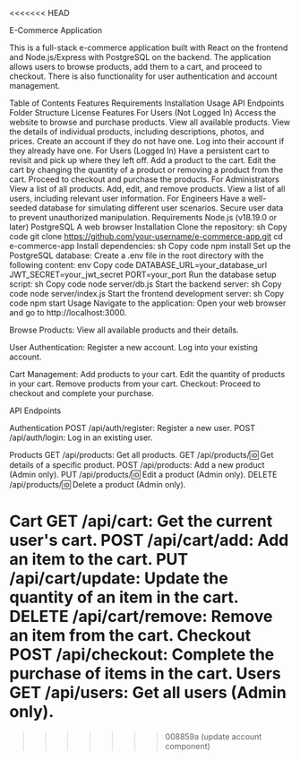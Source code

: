 <<<<<<< HEAD



E-Commerce Application

This is a full-stack e-commerce application built with React on the frontend and Node.js/Express with PostgreSQL on the backend. The application allows users to browse products, add them to a cart, and proceed to checkout. There is also functionality for user authentication and account management.

Table of Contents
Features
Requirements
Installation
Usage
API Endpoints
Folder Structure
License
Features
For Users (Not Logged In)
Access the website to browse and purchase products.
View all available products.
View the details of individual products, including descriptions, photos, and prices.
Create an account if they do not have one.
Log into their account if they already have one.
For Users (Logged In)
Have a persistent cart to revisit and pick up where they left off.
Add a product to the cart.
Edit the cart by changing the quantity of a product or removing a product from the cart.
Proceed to checkout and purchase the products.
For Administrators
View a list of all products.
Add, edit, and remove products.
View a list of all users, including relevant user information.
For Engineers
Have a well-seeded database for simulating different user scenarios.
Secure user data to prevent unauthorized manipulation.
Requirements
Node.js (v18.19.0 or later)
PostgreSQL
A web browser
Installation
Clone the repository:
sh
Copy code
git clone https://github.com/your-username/e-commerce-app.git
cd e-commerce-app
Install dependencies:
sh
Copy code
npm install
Set up the PostgreSQL database:
Create a .env file in the root directory with the following content:
env
Copy code
DATABASE_URL=your_database_url
JWT_SECRET=your_jwt_secret
PORT=your_port
Run the database setup script:
sh
Copy code
node server/db.js
Start the backend server:
sh
Copy code
node server/index.js
Start the frontend development server:
sh
Copy code
npm start
Usage
Navigate to the application:
Open your web browser and go to http://localhost:3000.

Browse Products:
View all available products and their details.

User Authentication:
Register a new account.
Log into your existing account.

Cart Management:
Add products to your cart.
Edit the quantity of products in your cart.
Remove products from your cart.
Checkout:
Proceed to checkout and complete your purchase.

API Endpoints

Authentication
POST /api/auth/register: Register a new user.
POST /api/auth/login: Log in an existing user.

Products
GET /api/products: Get all products.
GET /api/products/:id: Get details of a specific product.
POST /api/products: Add a new product (Admin only).
PUT /api/products/:id: Edit a product (Admin only).
DELETE /api/products/:id: Delete a product (Admin only).

Cart
GET /api/cart: Get the current user's cart.
POST /api/cart/add: Add an item to the cart.
PUT /api/cart/update: Update the quantity of an item in the cart.
DELETE /api/cart/remove: Remove an item from the cart.
Checkout
POST /api/checkout: Complete the purchase of items in the cart.
Users
GET /api/users: Get all users (Admin only).
=======


>>>>>>> 008859a (update account component)
